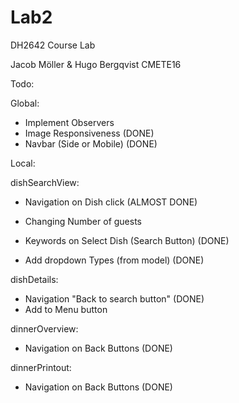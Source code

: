 # Lab2
DH2642  Course Lab

Jacob Möller & Hugo Bergqvist 
CMETE16


Todo:

Global:
- Implement Observers 
- Image Responsiveness  (DONE)
- Navbar (Side or Mobile)   (DONE)

Local:

dishSearchView:
- Navigation on Dish click (ALMOST DONE)

- Changing Number of guests 
- Keywords on Select Dish (Search Button) (DONE)
- Add dropdown Types (from model) (DONE)

dishDetails:
- Navigation "Back to search button" (DONE)
- Add to Menu button

dinnerOverview:
- Navigation on Back Buttons    (DONE)

dinnerPrintout:
- Navigation on Back Buttons    (DONE)





